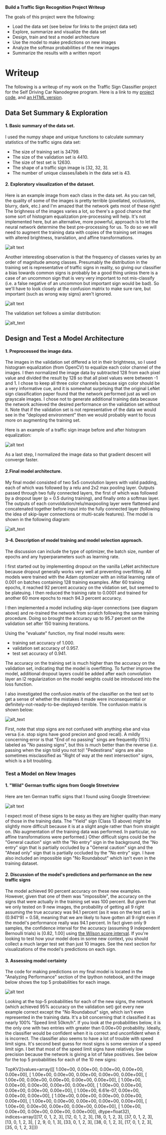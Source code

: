 **Build a Traffic Sign Recognition Project Writeup**

The goals of this project were the following:
* Load the data set (see below for links to the project data set)
* Explore, summarize and visualize the data set
* Design, train and test a model architecture
* Use the model to make predictions on new images
* Analyze the softmax probabilities of the new images
* Summarize the results with a written report


[//]: # (Image References)

[imageAllClasses]: ./writeup_files/class_examples_2.png "One example of each sign class."
[imageClassDistribution]: ./writeup_files/frequency_of_classes_training_set.png "Distribution of training examples."
[imageClassDistributionValid]: ./writeup_files/frequency_of_classes_validation_set.png "Distribution of validation examples."
[imageHistogramEqualization]: ./writeup_files/histogram_equalization_example.png "Distribution of validation examples."
[imageNetworkDiagram]: ./writeup_files/network_diagram.png "Diagram of the network used to classifiy German street signs."
[imageConfusionMatrix]: ./writeup_files/confusion_matrix_norm_testset.png "Confusion matrix for the final model on the test set."
[imageOwnExamples]: ./writeup_files/own_example_collage.png "German street signs from the wild."
[imageExamplesTop5Predictions]: ./writeup_files/top_5_probs_own_examples.png "Top 5 predictions for each new example image."

# Writeup

The following is a writeup of my work on the Traffic Sign Classifier project for the Self Driving Car Nanodegree program.  Here is a link to my [project code](https://github.com/marcbadger/CarND-Traffic-Sign-Classifier-Project/blob/master/Badger_2017_Traffic_Sign_Classifier.ipynb), and [an HTML version](https://github.com/marcbadger/CarND-Traffic-Sign-Classifier-Project/blob/master/Badger_2017_Traffic_Sign_Classifier.html).

## Data Set Summary & Exploration

#### 1. Basic summary of the data set.

I used the numpy shape and unique functions to calculate summary statistics of the traffic
signs data set:

* The size of training set is 34799.
* The size of the validation set is 4410.
* The size of test set is 12630.
* The shape of a traffic sign image is [32, 32, 3].
* The number of unique classes/labels in the data set is 43.

#### 2. Exploratory visualization of the dataset.

Here is an example image from each class in the data set.  As you can tell, the quality of some of the images is pretty terrible (pixellated, occlusions, blurry, dark, etc.) and I'm amazed that the network gets most of these right!  The brighness of the images varies a lot, so there's a good chance that some sort of histogram equalization pre-processing will help.  It's not implemented here, but an alternative, more powerful, approach is to let the neural network determine the best pre-processing for us.  To do so we will need to augment the training data with copies of the training set images with altered brightness, translation, and affine transformations.

![alt text][imageAllClasses]

Another interesting observation is that the frequency of classes varies by an order of magnitude among classes. Presumably the distribution in the training set is representative of traffic signs in reality, so giving our classifier a bias towards common signs is probably be a good thing unless there is a case of an uncommon sign that is very very important to not mis-classify (i.e. a false negative of an uncommon but important sign would be bad). So we'll have to look closely at the confusion matrix to make sure rare, but important (such as wrong way signs) aren't ignored.

![alt text][imageClassDistribution]

The validation set follows a similar distribution:

![alt_text][imageClassDistributionValid]

## Design and Test a Model Architecture

#### 1. Preprocessed the image data.

The images in the validation set differed a lot in their brightness, so I used histogram equalization (from OpenCV) to equalize each color channel of the images.  I then normalized the image data by subtracted 128 from each pixel value and divided the result by 128 so that all pixel values were between -1 and 1.  I chose to keep all three color channels because sign color should be a very informative cue, and it is somewhat surprising that the original LeNet sign classification paper found that the network performed just as well on grayscale images. I chose not to generate additional training data because the network achieved the desired performance on the validation set without it.  Note that if the validation set is not representative of the data we would see in the "deployed environment" then we would probably want to focus more on augmenting the training set.

Here is an example of a traffic sign image before and after histogram equalization:

![alt text][imageHistogramEqualization]

As a last step, I normalized the image data so that gradient descent will converge faster.

#### 2.Final model architecture.

My final model consisted of two 5x5 convolution layers with valid padding, each of which was followed by a relu and 2x2 max pooling layer.  Outputs passed through two fully connected layers, the first of which was followed by a dropout layer (p = 0.5 during training), and finally onto a softmax layer.  The outputs of each convoldution/relu/maxpooling layer were flattened and concatenated together before input into the fully connected layer (following the idea of skip-layer connections or multi-scale features).  The model is shown in the following diagram:

![alt_text][imageNetworkDiagram]
 
#### 3-4. Description of model training and model selection approach.

The discussion can include the type of optimizer, the batch size, number of epochs and any hyperparameters such as learning rate.

I first started out by implementing dropout on the vanilla LeNet architecture because dropout generally works very well at preventing overfitting.  All models were trained with the Adam optomizer with an initial learning rate of 0.001 on batches containing 128 training examples.  After 60 training epochs, it reached 92 percent accuracy on the vlidation set, but seemed to be plateuing.  I then reduced the training rate to 0.0001 and trained for another 60 more epochs to reach 94.3 percent accuracy.

I then implemented a model including skip-layer connections (see diagram above) and re-trained the network from scratch following the same training procedure.  Doing so brought the accuracy up to 95.7 percent on the validation set after 150 training iterations.

Using the "evaluate" function, my final model results were:
* training set accuracy of 1.000.
* validation set accuracy of 0.957.
* test set accuracy of 0.941.

The accuracy on the training set is much higher than the accuracy on the validation set, indicating that the model is overfitting.  To further improve the model, additional dropout layers could be added after each convolution layer an l2 regularization on the model weights could be introduced into the loss function.

I also investigated the confusion matrix of the classifier on the test set to get a sense of whether the mistakes it made were inconsequential or definitely-not-ready-to-be-deployed-terrible.  The confusion matrix is shown below:


![alt_text][imageConfusionMatrix]

First, note that stop signs are not confused with anything else and visa versa (i.e. stop signs have good precion and good recall). A mildly concerning error is that "End of no passing" sings are frequently (15%) labeled as "No passing signs", but this is much better than the reverse (i.e. passing when the sign told you not to)! "Pedestirans" signs are also sometimes misclassified as "Right of way at the next intersection" signs, which is a bit troubling.

### Test a Model on New Images

#### 1. "Wild" German traffic signs from Google Streetview

Here are ten German traffic signs that I found using Google Streetview:

![alt text][imageOwnExamples]

I expect most of these signs to be easy as they are higher quality than many of those in the training data. The "Yield" sign (Class 13 above) might be slightly more difficult because it is at a slight angle rather than from straight on. (No augmentation of the training data was performed. In particular, no affine transformations were performed.) Other difficult signs could be the "General caution" sign with the "No entry" sign in the background, the "No entry" sign that is partially occluded by a "General caution" sign and the "Ahead only" sign that is partially occluded by the "No entry" sign. I have also included an impossible sign "No Roundabout" which isn't even in the training dataset.

#### 2. Discussion of the model's predictions and performance on the new traffic signs

The model achieved 90 percent accuracy on these new examples. However, given that one of them was "impossible", the accuracy on the signs that were actually in the training set was 100 percent.  But given that we only tested on 9 new images, the probability of getting all 9 right assuming the true accuracy was 94.1 percent (as it was on the test set) is (0.941^9) = 0.58, meaning that we are likely to have gotten all 9 right even if the model's performance really was 94.1 percent.  In fact given only 9 samples, the confidence interval for the accuracy (assuming 9 independent Bernoulli trials) is [0.82, 1.00] using [the Wilson score interval](https://en.wikipedia.org/wiki/Binomial_proportion_confidence_interval).  If you're looking to test how your model does in some new context, you should collect a much larger test set than just 10 images.  See the next section for visualizations of the model's predictions on each sign.

#### 3. Assessing model certainty

The code for making predictions on my final model is located in the "Analyzing Performance" section of the Ipython notebook, and the image below shows the top 5 probabilities for each image.

![alt text][imageExamplesTop5Predictions]

Looking at the top-5 probabilities for each of the new signs, the network (which achieved 95% accuracy on the validation set) got every new example correct except the "No Roundabout" sign, which isn't even represented in the training data. It's a bit concerning that it classified it as nearly 100% "Speed limit 50km/h". If you look at the probabilities below, it is the only one with two entries with greater than 0.00e+00 probability. Ideally, the classifier would be confident when it is correct and unconfident when it is incorrect. The classifier also seems to have a lot of trouble with speed limit signs. It's second best guess for most signs is some version of a speed limit sign. I bet that most of the speed limit signs have relatively low precision because the network is giving a lot of false positivies.  See below for the top 5 probabilities for each of the 10 new signs:

TopKV2(values=array([[  1.00e+00,   0.00e+00,   0.00e+00,   0.00e+00,   0.00e+00],
       [  1.00e+00,   0.00e+00,   0.00e+00,   0.00e+00,   0.00e+00],
       [  1.00e+00,   0.00e+00,   0.00e+00,   0.00e+00,   0.00e+00],
       [  1.00e+00,   0.00e+00,   0.00e+00,   0.00e+00,   0.00e+00],
       [  1.00e+00,   0.00e+00,   0.00e+00,   0.00e+00,   0.00e+00],
       [  1.00e+00,   6.61e-07,   0.00e+00,   0.00e+00,   0.00e+00],
       [  1.00e+00,   0.00e+00,   0.00e+00,   0.00e+00,   0.00e+00],
       [  1.00e+00,   0.00e+00,   0.00e+00,   0.00e+00,   0.00e+00],
       [  1.00e+00,   0.00e+00,   0.00e+00,   0.00e+00,   0.00e+00],
       [  1.00e+00,   0.00e+00,   0.00e+00,   0.00e+00,   0.00e+00]], dtype=float32), indices=array([[17,  0,  1,  2,  3],
       [12,  0,  1,  2,  3],
       [18,  0,  1,  2,  3],
       [37,  0,  1,  2,  3],
       [13,  0,  1,  2,  3],
       [ 2,  9,  0,  1,  3],
       [33,  0,  1,  2,  3],
       [38,  0,  1,  2,  3],
       [17,  0,  1,  2,  3],
       [35,  0,  1,  2,  3]]))

